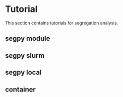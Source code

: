 # Tutorial
This section contains tutorials for segregation analysis.

## segpy module
## segpy slurm
## segpy local
## container

